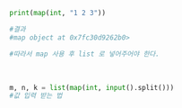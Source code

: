 ```python
print(map(int, "1 2 3"))

#결과
#map object at 0x7fc30d9262b0>

#따라서 map 사용 후 list 로 넣어주어야 한다.

```
<br>

```python
m, n, k = list(map(int, input().split()))
#값 입력 받는 법
```